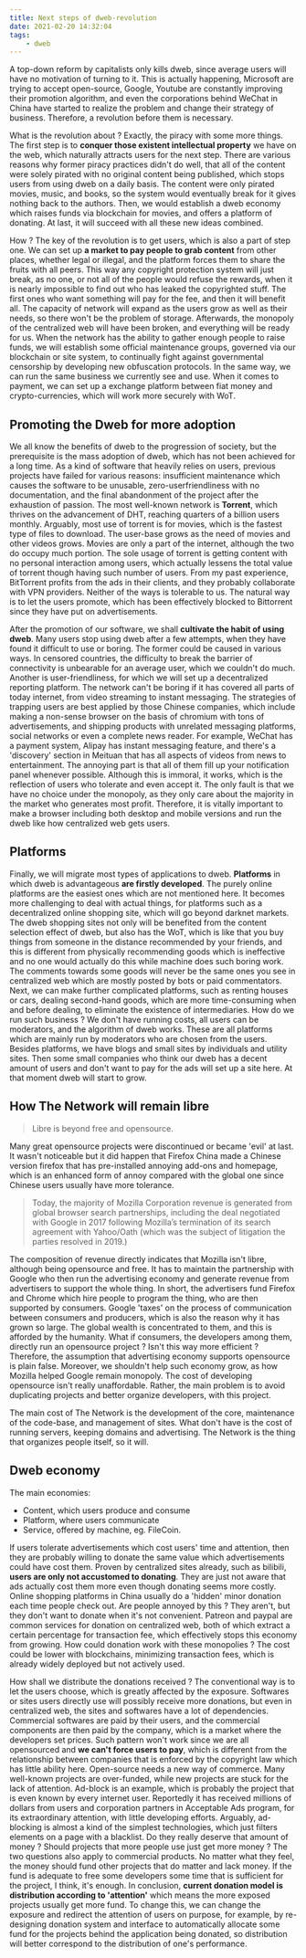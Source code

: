 ```yaml
---
title: Next steps of dweb-revolution
date: 2021-02-20 14:32:04
tags:
    - dweb
---
```


A top-down reform by capitalists only kills dweb, since average users will have no motivation of turning to it. This is actually happening, Microsoft are trying to accept open-source, Google, Youtube are constantly improving their promotion algorithm, and even the corporations behind WeChat in China have started to realize the problem and change their strategy of business. Therefore, a revolution before them is necessary.

What is the revolution about ? Exactly, the piracy with some more things. The first step is to **conquer those existent intellectual property** we have on the web, which naturally attracts users for the next step. There are various reasons why former piracy practices didn't do well, that all of the content were solely pirated with no original content being published, which stops users from using dweb on a daily basis. The content were only pirated movies, music, and books, so the system would eventually break for it gives nothing back to the authors. Then, we would establish a dweb economy which raises funds via blockchain for movies, and offers a platform of donating. At last, it will succeed with all these new ideas combined.

How ? The key of the revolution is to get users, which is also a part of step one. We can set up **a market to pay people to grab content** from other places, whether legal or illegal, and the platform forces them to share the fruits with all peers. This way any copyright protection system will just break, as no one, or not all of the people would refuse the rewards, when it is nearly impossible to find out who has leaked the copyrighted stuff. The first ones who want something will pay for the fee, and then it will benefit all. The capacity of network will expand as the users grow as well as their needs, so there won't be the problem of storage. Afterwards, the monopoly of the centralized web will have been broken, and everything will be ready for us. When the network has the ability to gather enough people to raise funds, we will establish some official maintenance groups, governed via our blockchain or site system, to continually fight against governmental censorship by developing new obfuscation protocols. In the same way, we can run the same business we currently see and use. When it comes to payment, we can set up a exchange platform between fiat money and crypto-currencies, which will work more securely with WoT.

## Promoting the Dweb for more adoption

We all know the benefits of dweb to the progression of society, but the prerequisite is the mass adoption of dweb, which has not been achieved for a long time. As a kind of software that heavily relies on users, previous projects have failed for various reasons: insufficient maintenance which causes the software to be unusable, zero-userfriendliness with no documentation, and the final abandonment of the project after the exhaustion of passion.  The most well-known network is **Torrent**, which thrives on the advancement of DHT, reaching quarters of a billion users monthly. Arguably, most use of torrent is for movies, which is the fastest type of files to download. The user-base grows as the need of movies and other videos grows. Movies are only a part of the internet, although the two do occupy much portion. The sole usage of torrent is getting content with no personal interaction among users, which actually lessens the total value of torrent though having such number of users. From my past experience, BitTorrent profits from the ads in their clients, and they probably collaborate with VPN providers. Neither of the ways is tolerable to us. The natural way is to let the users promote, which has been effectively blocked to Bittorrent since they have put on advertisements.

After the promotion of our software, we shall **cultivate the habit of using dweb**. Many users stop using dweb after a few attempts, when they have found it difficult to use or boring. The former could be caused in various ways. In censored countries, the difficulty to break the barrier of connectivity is unbearable for an average user, which we couldn't do much. Another is user-friendliness, for which we will set up a decentralized reporting platform. The network can't be boring if it has covered all parts of today internet, from video streaming to instant messaging. The strategies of trapping users are best applied by those Chinese companies, which include making a non-sense browser on the basis of chromium with tons of advertisements, and shipping products with unrelated messaging platforms, social networks or even a complete news reader. For example, WeChat has a payment system, Alipay has instant messaging feature, and there's a 'discovery' section in Meituan that has all aspects of videos from news to entertainment. The annoying part is that all of them fill up your notification panel whenever possible. Although this is immoral, it works, which is the reflection of users who tolerate and even accept it. The only fault is that we have no choice under the monopoly, as they only care about the majority in the market who generates most profit. Therefore, it is vitally important to make a browser including both desktop and mobile versions and run the dweb like how centralized web gets users.

## Platforms

Finally, we will migrate most types of applications to dweb. **Platforms** in which dweb is advantageous **are firstly developed**. The purely online platforms are the easiest ones which are not mentioned here. It becomes more challenging to deal with actual things, for platforms such as a decentralized online shopping site, which will go beyond darknet markets. The dweb shopping sites not only will be benefited from the content selection effect of dweb, but also has the WoT, which is like that you buy things from someone in the distance recommended by your friends, and this is different from physically recommending goods which is ineffective and no one would actually do this while machine does such boring work. The comments towards some goods will never be the same ones you see in centralized web which are mostly posted by bots or paid commentators. Next, we can make further complicated platforms, such as renting houses or cars, dealing second-hand goods, which are more time-consuming when and before dealing, to eliminate the existence of intermediaries. How do we run such business ? We don't have running costs, all users can be moderators, and the algorithm of dweb works. These are all platforms which are mainly run by moderators who are chosen from the users. Besides platforms, we have blogs and small sites by individuals and utility sites. Then some small companies who think our dweb has a decent amount of users and don't want to pay for the ads will set up a site here. At that moment dweb will start to grow.

## How The Network will remain libre

> Libre is beyond free and opensource.

Many great opensource projects were discontinued or became 'evil' at last. It wasn't noticeable but it did happen that Firefox China made a Chinese version firefox that has pre-installed annoying add-ons and homepage, which is an enhanced form of annoy compared with the global one since Chinese users usually have more tolerance.

> Today, the majority of Mozilla Corporation revenue is generated from global browser search partnerships, including the deal negotiated with Google in 2017 following Mozilla’s termination of its search agreement with Yahoo/Oath (which was the subject of litigation the parties resolved in 2019.)

The composition of revenue directly indicates that Mozilla isn't libre, although being opensource and free. It has to maintain the partnership with Google who then run the advertising economy and generate revenue from advertisers to support the whole thing. In short, the advertisers fund Firefox and Chrome which hire people to program the thing, who are then supported by consumers. Google 'taxes' on the process of communication between consumers and producers, which is also the reason why it has grown so large. The global wealth is concentrated to them, and this is afforded by the humanity. What if consumers, the developers among them, directly run an opensource project ? Isn't this way more efficient ? Therefore, the assumption that advertising economy supports opensource is plain false. Moreover, we shouldn't help such economy grow, as how Mozilla helped Google remain monopoly. The cost of developing opensource isn't really unaffordable. Rather, the main problem is to avoid duplicating projects and better organize developers, with this project.

The main cost of The Network is the development of the core, maintenance of the code-base, and management of sites. What don't have is the cost of running servers, keeping domains and advertising. The Network is the thing that organizes people itself, so it will.

## Dweb economy

The main economies:

- Content, which users produce and consume
- Platform, where users communicate
- Service, offered by machine, eg. FileCoin.

If users tolerate advertisements which cost users' time and attention, then they are probably willing to donate the same value which advertisements could have cost them. Proven by centralized sites already, such as bilibili, **users are only not accustomed to donating**. They are just not aware that ads actually cost them more even though donating seems more costly. Online shopping platforms in China usually do a 'hidden' minor donation each time people check out. Are people annoyed by this ? They aren't, but they don't want to donate when it's not convenient. Patreon and paypal are common services for donation on centralized web, both of which extract a certain percentage for transaction fee, which effectively stops this economy from growing. How could donation work with these monopolies ? The cost could be lower with blockchains, minimizing transaction fees, which is already widely deployed but not actively used.

How shall we distribute the donations received ? The conventional way is to let the users choose, which is greatly affected by the exposure. Softwares or sites users directly use will possibly receive more donations, but even in centralized web, the sites and softwares have a lot of dependencies. Commercial softwares are paid by their users, and the commercial components are then paid by the company, which is a market where the developers set prices. Such pattern won't work since we are all opensourced and **we can't force users to pay**, which is different from the relationship between companies that is enforced by the copyright law which has little ability here. Open-source needs a new way of commerce. Many well-known projects are over-funded, while new projects are stuck for the lack of attention. Ad-block is an example, which is probably the project that is even known by every internet user. Reportedly it has received millions of dollars from users and corporation partners in Acceptable Ads program, for its extraordinary attention, with little developing efforts. Arguably, ad-blocking is almost a kind of the simplest technologies, which just filters elements on a page with a blacklist. Do they really deserve that amount of money ? Should projects that more people use just get more money ? The two questions also apply to commercial products. No matter what they feel, the money should fund other projects that do matter and lack money. If the fund is adequate to free some developers some time that is sufficient for the project, I think, it's enough. In conclusion, **current donation model is distribution according to 'attention'** which means the more exposed projects usually get more fund. To change this, we can change the exposure and redirect the attention of users on purpose, for example, by re-designing donation system and interface to automatically allocate some fund for the projects behind the application being donated, so distribution will better correspond to the distribution of one's performance.